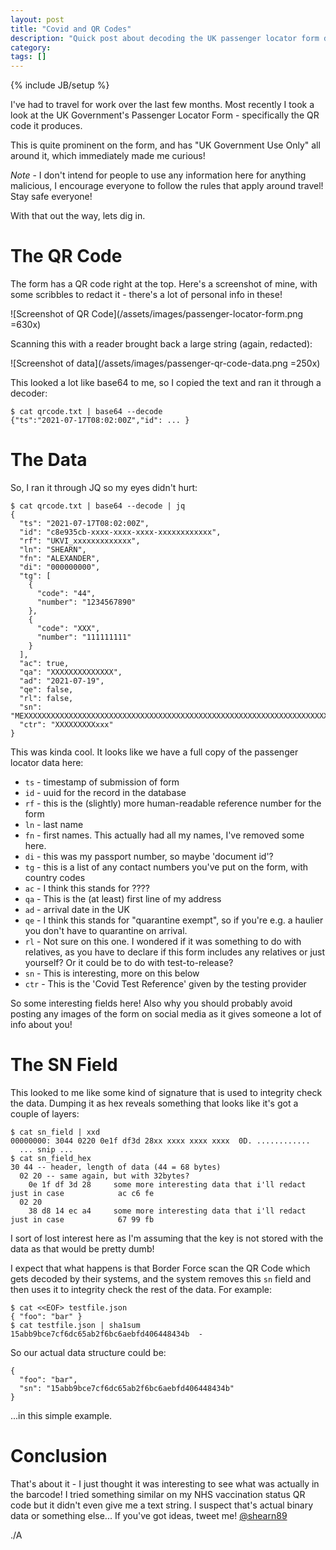```yaml
---
layout: post
title: "Covid and QR Codes"
description: "Quick post about decoding the UK passenger locator form data"
category: 
tags: []
---
```

{% include JB/setup %}

I've had to travel for work over the last few months. Most recently I took a look at the UK Government's Passenger Locator Form - specifically the QR code it produces.

This is quite prominent on the form, and has "UK Government Use Only" all around it, which immediately made me curious!

*Note* - I don't intend for people to use any information here for anything malicious, I encourage everyone to follow the rules that apply around travel! Stay safe everyone!

With that out the way, lets dig in.

# The QR Code #

The form has a QR code right at the top. Here's a screenshot of mine, with some scribbles to redact it - there's a lot of personal info in these!

![Screenshot of QR Code](/assets/images/passenger-locator-form.png =630x)

Scanning this with a reader brought back a large string (again, redacted):

![Screenshot of data](/assets/images/passenger-qr-code-data.png =250x)

This looked a lot like base64 to me, so I copied the text and ran it through a decoder:

    $ cat qrcode.txt | base64 --decode
    {"ts":"2021-07-17T08:02:00Z","id": ... }

# The Data #

So, I ran it through JQ so my eyes didn't hurt:

    $ cat qrcode.txt | base64 --decode | jq
    {
      "ts": "2021-07-17T08:02:00Z",
      "id": "c8e935cb-xxxx-xxxx-xxxx-xxxxxxxxxxxx",
      "rf": "UKVI_xxxxxxxxxxxxx",
      "ln": "SHEARN",
      "fn": "ALEXANDER",
      "di": "000000000",
      "tg": [
        {
          "code": "44",
          "number": "1234567890"
        },
        {
          "code": "XXX",
          "number": "111111111"
        }
      ],
      "ac": true,
      "qa": "XXXXXXXXXXXXXX",
      "ad": "2021-07-19",
      "qe": false,
      "rl": false,
      "sn": "MEXXXXXXXXXXXXXXXXXXXXXXXXXXXXXXXXXXXXXXXXXXXXXXXXXXXXXXXXXXXXXXXXXXXXXXXXXXXXXXXXXXXXXXXXeZ+w==",
      "ctr": "XXXXXXXXXxxx"
    }

This was kinda cool. It looks like we have a full copy of the passenger locator data here:

* `ts` - timestamp of submission of form
* `id` - uuid for the record in the database
* `rf` - this is the (slightly) more human-readable reference number for the form
* `ln` - last name
* `fn` - first names. This actually had all my names, I've removed some here.
* `di` - this was my passport number, so maybe 'document id'?
* `tg` - this is a list of any contact numbers you've put on the form, with country codes
* `ac` - I think this stands for ????
* `qa` - This is the (at least) first line of my address
* `ad` - arrival date in the UK
* `qe` - I think this stands for "quarantine exempt", so if you're e.g. a haulier you don't have to quarantine on arrival.
* `rl` - Not sure on this one. I wondered if it was something to do with relatives, as you have to declare if this form includes any relatives or just yourself? Or it could be to do with test-to-release?
* `sn` - This is interesting, more on this below
* `ctr` - This is the 'Covid Test Reference' given by the testing provider

So some interesting fields here! Also why you should probably avoid posting any images of the form on social media as it gives someone a lot of info about you!

# The SN Field #

This looked to me like some kind of signature that is used to integrity check the data. Dumping it as hex reveals something that looks like it's got a couple of layers:

    $ cat sn_field | xxd
    00000000: 3044 0220 0e1f df3d 28xx xxxx xxxx xxxx  0D. ............
      ... snip ...
    $ cat sn_field_hex
    30 44 -- header, length of data (44 = 68 bytes)
      02 20 -- same again, but with 32bytes?
        0e 1f df 3d 28     some more interesting data that i'll redact just in case            ac c6 fe
      02 20
        38 d8 14 ec a4     some more interesting data that i'll redact just in case            67 99 fb

I sort of lost interest here as I'm assuming that the key is not stored with the data as that would be pretty dumb!

I expect that what happens is that Border Force scan the QR Code which gets decoded by their systems, and the system removes this `sn` field and then uses it to integrity check the rest of the data. For example:

    $ cat <<EOF> testfile.json
    { "foo": "bar" }
    $ cat testfile.json | sha1sum
    15abb9bce7cf6dc65ab2f6bc6aebfd406448434b  -

So our actual data structure could be:

    {
      "foo": "bar",
      "sn": "15abb9bce7cf6dc65ab2f6bc6aebfd406448434b"
    }

...in this simple example.

# Conclusion #

That's about it - I just thought it was interesting to see what was actually in the barcode! I tried something similar on my NHS vaccination status QR code but it didn't even give me a text string. I suspect that's actual binary data or something else... If you've got ideas, tweet me! [@shearn89](https://twitter.com/shearn89)

./A
